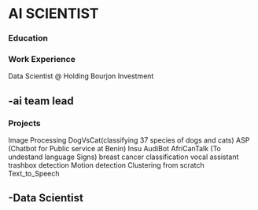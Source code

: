 # AI SCIENTIST 
### Education

### Work Experience 
Data Scientist @ Holding Bourjon Investment 

-ai team lead 
-

### Projects
Image Processing
DogVsCat(classifying 37 species of dogs and cats)
ASP (Chatbot for Public service at Benin) 
Insu
AudiBot
AfriCanTalk (To undestand language Signs)
breast cancer classification
vocal assistant 
trashbox detection
Motion detection
Clustering from scratch 
Text_to_Speech 


-Data Scientist 
-
